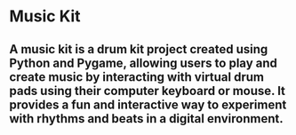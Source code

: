 # Music Kit

## A music kit is a drum kit project created using Python and Pygame, allowing users to play and create music by interacting with virtual drum pads using their computer keyboard or mouse. It provides a fun and interactive way to experiment with rhythms and beats in a digital environment.

<!-- <img src = "https://www.google.com/gasearch?q=online%20drum%20pad&source=sh/x/gs/m2/5#vhid=CkKGoNfTsizoHM&vssid=mosaic" height = "50px" width = "50px"/> -->